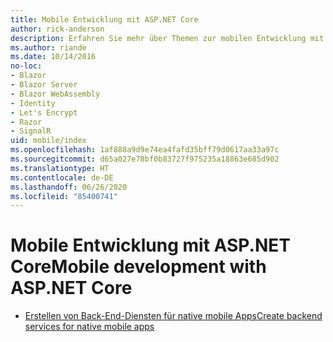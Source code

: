 ```yaml
---
title: Mobile Entwicklung mit ASP.NET Core
author: rick-anderson
description: Erfahren Sie mehr über Themen zur mobilen Entwicklung mit ASP.NET Core.
ms.author: riande
ms.date: 10/14/2016
no-loc:
- Blazor
- Blazor Server
- Blazor WebAssembly
- Identity
- Let's Encrypt
- Razor
- SignalR
uid: mobile/index
ms.openlocfilehash: 1af888a9d9e74ea4fafd35bff79d0617aa33a97c
ms.sourcegitcommit: d65a027e78bf0b83727f975235a18863e685d902
ms.translationtype: HT
ms.contentlocale: de-DE
ms.lasthandoff: 06/26/2020
ms.locfileid: "85400741"
---
```

# <a name="mobile-development-with-aspnet-core"></a><span data-ttu-id="ddc6d-103">Mobile Entwicklung mit ASP.NET Core</span><span class="sxs-lookup"><span data-stu-id="ddc6d-103">Mobile development with ASP.NET Core</span></span>

* [<span data-ttu-id="ddc6d-104">Erstellen von Back-End-Diensten für native mobile Apps</span><span class="sxs-lookup"><span data-stu-id="ddc6d-104">Create backend services for native mobile apps</span></span>](native-mobile-backend.md)
